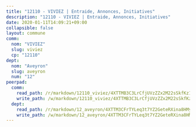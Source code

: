 ```yaml
---
title: "12110 - VIVIEZ | Entraide, Annonces, Initiatives"
description: "12110 - VIVIEZ | Entraide, Annonces, Initiatives"
date: 2020-01-11T14:09:21+09:00
collapsible: false
layout: commune
comm:
  nom: "VIVIEZ"
  slug: viviez
  cp: "12110"
dept:
  nom: "Aveyron"
  slug: aveyron
  num: "12"
peerpad:
  comm:
    read_path: /r/markdown/12110_viviez/4XTTMB3C3LrCfjUVzZZx2M22sSkfKz1jXxRvLajWT9sCSrF2q
    write_path: /w/markdown/12110_viviez/4XTTMB3C3LrCfjUVzZZx2M22sSkfKz1jXxRvLajWT9sCSrF2q-K3TgUhBdSrCZHoMfCkQnSYHknRidaCxpVi9g1BerhMDyAbTcXkgtGeKCFXsaHtgXVEDMGt8ySnXSATamGR6eKmGJiuFsSQGdkWVxDJMhQacBu4wchuUfmqt5qQcfTovitujpnGYZ
  dept:
    read_path: /r/markdown/12_aveyron/4XTTM3CFrTYLeq3t7YZ2GeteRXina8HMy585xLdATaEm28gJq
    write_path: /w/markdown/12_aveyron/4XTTM3CFrTYLeq3t7YZ2GeteRXina8HMy585xLdATaEm28gJq-K3TgUfu3tdsvnJNzfCjLcQBm4uQ83gag77qnaAo9pjUvbpQyfAVAxJdyULKffeJFVcGHHVraYZNVQhiGBeBUKBFLy2Vr8dapgU6tQCmoJQ6dgnoqRGmK9bSxqhW9VArfxRuTPcgV
---
```


